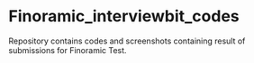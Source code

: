 # Finoramic_interviewbit_codes
Repository contains codes and screenshots containing result of submissions for Finoramic Test.
